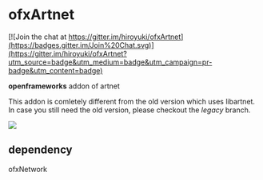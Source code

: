 # ofxArtnet

[![Join the chat at https://gitter.im/hiroyuki/ofxArtnet](https://badges.gitter.im/Join%20Chat.svg)](https://gitter.im/hiroyuki/ofxArtnet?utm_source=badge&utm_medium=badge&utm_campaign=pr-badge&utm_content=badge)


**openframeworks** addon of artnet

This addon is comletely different from the old version which uses libartnet.  
In case you still need the old version, please checkout the *legacy* branch.

<img src="https://art-net.org.uk/wordpress/uploads/2016/09/Art-Net-banner-e1474475270322.png">

## dependency  
ofxNetwork
